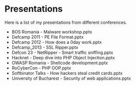 # Presentations

Here is a list of my presentations from different conferences.

- BOS Romania - Malware workshop.pptx 
- Defcamp 2011 - PE File Format.pptx 
- Defcamp 2012 - How does a 0day work.pptx 
- Defcamp_2013 - SSL Ripper.pptx 
- Defcon 23 - NetRipper - Smart traffic sniffing.pptx 
- Hacknet - Deep dive into PHP Object Injection.pptx 
- OWASP Romania - Shellcode development.pptx 
- RoCyberCon - PHP OOP.pptx 
- Softbinator Talks - How hackers steal credit cards.pptx 
- University of Bucharest - Security of web applications.pptx 
